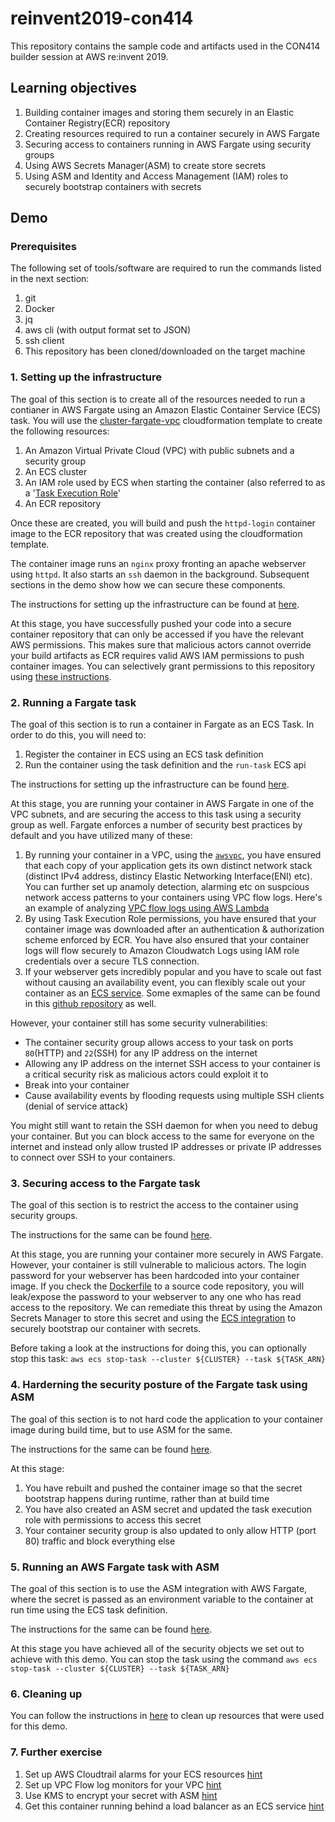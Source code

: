 # reinvent2019-con414
This repository contains the sample code and artifacts used in the CON414 builder session at AWS re:invent 2019.

## Learning objectives
1. Building container images and storing them securely in an Elastic Container Registry(ECR) repository
2. Creating resources required to run a container securely in AWS Fargate
3. Securing access to containers running in AWS Fargate using security groups
4. Using AWS Secrets Manager(ASM) to create store secrets
5. Using ASM and Identity and Access Management (IAM) roles to securely bootstrap containers with secrets

## Demo
### Prerequisites
The following set of tools/software are required to run the commands listed in the next section:
1. git
2. Docker
3. jq
4. aws cli (with output format set to JSON)
5. ssh client 
6. This repository has been cloned/downloaded on the target machine

### 1. Setting up the infrastructure
The goal of this section is to create all of the resources needed to run a contianer in AWS Fargate using an Amazon Elastic Container Service (ECS) task. You will use the [cluster-fargate-vpc](cloudformation/00-cluster-fargate-vpc.yml) cloudformation template to create the following resources:
1. An Amazon Virtual Private Cloud (VPC) with public subnets and a security group
2. An ECS cluster
3. An IAM role used by ECS when starting the container (also referred to as a '[Task Execution Role](https://docs.aws.amazon.com/AmazonECS/latest/developerguide/task_execution_IAM_role.html)'
4. An ECR repository

Once these are created, you will build and push the `httpd-login` container image to the ECR repository that was created using the cloudformation template.

The container image runs an `nginx` proxy fronting an apache webserver using `httpd`. It also starts an `ssh` daemon in the background. Subsequent sections in the demo show how we can secure these components. 
   
The instructions for setting up the infrastructure can be found at [here](demo-setting-up-infra.md).

At this stage, you have successfully pushed your code into a secure container repository that can only be accessed if you have the relevant AWS permissions. This makes sure that malicious actors cannot override your build artifacts as ECR requires valid AWS IAM permissions to push container images. You can selectively grant permissions to this repository using [these instructions](https://docs.aws.amazon.com/AmazonECR/latest/userguide/RepositoryPolicyExamples.html).
   
### 2. Running a Fargate task
The goal of this section is to run a container in Fargate as an ECS Task. In order to do this, you will need to:
1. Register the container in ECS using an ECS task definition
2. Run the container using the task definition and the `run-task` ECS api

The instructions for setting up the infrastructure can be found [here](demo-running-task-stage-1.md).

At this stage, you are running your container in AWS Fargate in one of the VPC subnets, and are securing the access to this task using a security group as well. Fargate enforces a number of security best practices by default and you have utilized many of these:
1. By running your container in a VPC, using the [`awsvpc`](https://docs.aws.amazon.com/AmazonECS/latest/developerguide/task-networking.html), you have ensured that each copy of your application gets its own distinct network stack (distinct IPv4 address, distincy Elastic Networking Interface(ENI) etc). You can further set up anamoly detection, alarming etc on suspcious network access patterns to your containers using VPC flow logs. Here's an example of analyzing [VPC flow logs using AWS Lambda](https://aws.amazon.com/blogs/mt/analyzing-vpc-flow-logs-got-easier-with-support-for-s3-as-a-destination/)
2. By using Task Execution Role permissions, you have ensured that your container image was downloaded after an authentication & authorization scheme enforced by ECR. You have also ensured that your container logs will flow securely to Amazon Cloudwatch Logs using IAM role credentials over a secure TLS connection.
3. If your webserver gets incredibly popular and you have to scale out fast without causing an availability event, you can flexibly scale out your container as an [ECS service](https://docs.aws.amazon.com/AmazonECS/latest/developerguide/ecs_services.html). Some exmaples of the same can be found in this [github repository](https://github.com/nathanpeck/ecs-cloudformation) as well.

However, your container still has some security vulnerabilities: 
* The container security group allows access to your task on ports `80`(HTTP) and `22`(SSH) for any IP address on the internet
* Allowing any IP address on the internet SSH access to your container is a critical security risk as malicious actors could exploit it to
 * Break into your container
 * Cause availability events by flooding requests using multiple SSH clients (denial of service attack)

You might still want to retain the SSH daemon for when you need to debug your container. But you can block access to the same for everyone on the internet and instead only allow trusted IP addresses or private IP addresses to connect over SSH to your containers.

### 3. Securing access to the Fargate task   
The goal of this section is to restrict the access to the container using security groups. 

The instructions for the same can be found [here](demo-security-grou-restrictions.md).

At this stage, you are running your container more securely in AWS Fargate. However, your container is still vulnerable to malicious actors. The login password for your webserver has been hardcoded into your container image. If you check the [Dockerfile](dockerfiles/httpd-login/00-Dockerfile) to a source code repository, you will leak/expose the password to your webserver to any one who has read access to the repository. We can remediate this threat by using the Amazon Secrets Manager to store this secret and using the [ECS integration](https://docs.aws.amazon.com/AmazonECS/latest/developerguide/specifying-sensitive-data.html) to securely bootstrap our container with secrets.

Before taking a look at the instructions for doing this, you can optionally stop this task: `aws ecs stop-task --cluster ${CLUSTER} --task ${TASK_ARN}`

### 4. Harderning the security posture of the Fargate task using ASM
The goal of this section is to not hard code the application to your container image during build time, but to use ASM for the same. 

The instructions for the same can be found [here](demo-updating-infra-with-asm.md).

At this stage:
1. You have rebuilt and pushed the container image so that the secret bootstrap happens during runtime, rather than at build time
2. You have also created an ASM secret and updated the task execution role with permissions to access this secret
3. Your container security group is also updated to only allow HTTP (port 80) traffic and block everything else

### 5. Running an AWS Fargate task with ASM
The goal of this section is to use the ASM integration with AWS Fargate, where the secret is passed as an environment variable to the container at run time using the ECS task definition.

The instructions for the same can be found [here](demo-running-task-stage-2.md).

At this stage you have achieved all of the security objects we set out to achieve with this demo. You can stop the task using the command `aws ecs stop-task --cluster ${CLUSTER} --task ${TASK_ARN}`

### 6. Cleaning up
You can follow the instructions in [here](demo-cleaning-up-resources.md) to clean up resources that were used for this demo.

### 7. Further exercise
1. Set up AWS Cloudtrail alarms for your ECS resources [hint](https://docs.aws.amazon.com/awscloudtrail/latest/userguide/cloudwatch-alarms-for-cloudtrail.html)
2. Set up VPC Flow log monitors for your VPC [hint](https://aws.amazon.com/blogs/mt/analyzing-vpc-flow-logs-got-easier-with-support-for-s3-as-a-destination/)
3. Use KMS to encrypt your secret with ASM [hint](https://docs.aws.amazon.com/kms/latest/developerguide/services-secrets-manager.html) 
4. Get this container running behind a load balancer as an ECS service [hint](https://github.com/nathanpeck/ecs-cloudformation)

 
